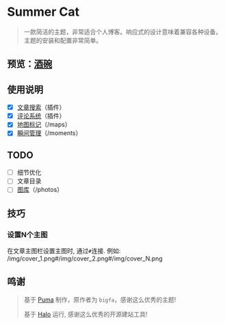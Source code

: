 # Summer Cat 
>一款简洁的主题，非常适合个人博客。响应式的设计意味着兼容各种设备。主题的安装和配置非常简单。

## 预览：[酒碗](https://aiheiyo.top)

## 使用说明

- [x] [文章搜索](https://github.com/halo-sigs/plugin-search-widget)（插件）
- [X] [评论系统](https://github.com/halo-sigs/plugin-comment-widget)（插件）
- [x] [地图标记](https://github.com/PG-Z/plugin-map-marker)（/maps）
- [X] [瞬间管理](https://github.com/halo-sigs/plugin-moments)（/moments）

## TODO
- [ ] 细节优化
- [ ] 文章目录
- [ ] [图库](https://halo.run/store/apps/app-BmQJW)（/photos）

## 技巧

### 设置N个主图

在文章主图栏设置主图时, 通过`#`连接. 例如: /img/cover_1.png#/img/cover_2.png#/img/cover_N.png

## 鸣谢
> 基于 [Puma](https://github.com/bigfa/Puma) 制作，原作者为 `bigfa`，感谢这么优秀的主题!
> 
> 基于 [Halo](https://github.com/halo-dev/halo) 运行, 感谢这么优秀的开源建站工具!